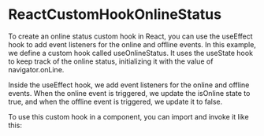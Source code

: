 # ReactCustomHookOnlineStatus
To create an online status custom hook in React, you can use the useEffect hook to add event listeners for the online and offline events.
In this example, we define a custom hook called useOnlineStatus. It uses the useState hook to keep track of the online status, initializing it with the value of navigator.onLine.

Inside the useEffect hook, we add event listeners for the online and offline events. When the online event is triggered, we update the isOnline state to true, and when the offline event is triggered, we update it to false.

To use this custom hook in a component, you can import and invoke it like this:



